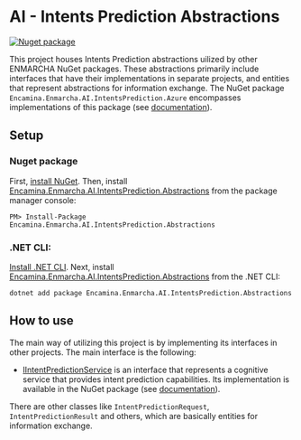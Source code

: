 ﻿# AI - Intents Prediction Abstractions

[![Nuget package](https://img.shields.io/nuget/v/Encamina.Enmarcha.AI.IntentsPrediction.Abstractions)](https://www.nuget.org/packages/Encamina.Enmarcha.AI.IntentsPrediction.Abstractions)

This project houses Intents Prediction abstractions uilized by other ENMARCHA NuGet packages. These abstractions primarily include interfaces that have their implementations in separate projects, and entities that represent abstractions for information exchange. The NuGet package `Encamina.Enmarcha.AI.IntentsPrediction.Azure` encompasses implementations of this package (see [documentation](../Encamina.Enmarcha.AI.IntentsPrediction.Azure/README.md)).

## Setup

### Nuget package

First, [install NuGet](http://docs.nuget.org/docs/start-here/installing-nuget). Then, install [Encamina.Enmarcha.AI.IntentsPrediction.Abstractions](https://www.nuget.org/packages/Encamina.Enmarcha.AI.IntentsPrediction.Abstractions) from the package manager console:

    PM> Install-Package Encamina.Enmarcha.AI.IntentsPrediction.Abstractions

### .NET CLI:

[Install .NET CLI](https://learn.microsoft.com/en-us/dotnet/core/tools/). Next, install [Encamina.Enmarcha.AI.IntentsPrediction.Abstractions](https://www.nuget.org/packages/Encamina.Enmarcha.AI.IntentsPrediction.Abstractions) from the .NET CLI:

    dotnet add package Encamina.Enmarcha.AI.IntentsPrediction.Abstractions

## How to use

The main way of utilizing this project is by implementing its interfaces in other projects. The main interface is the following:
- [IIntentPredictionService](./IIntentPredictionService.cs) is an interface that represents a cognitive service that provides intent prediction capabilities. Its implementation is available in the NuGet package (see [documentation](../Encamina.Enmarcha.AI.IntentsPrediction.Azure/README.md)).

There are other classes like `IntentPredictionRequest`, `IntentPredictionResult` and others, which are basically entities for information exchange.